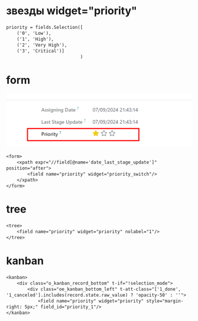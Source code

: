 звезды widget="priority"
===========================
    priority = fields.Selection([
        ('0', 'Low'),
        ('1', 'High'),
        ('2', 'Very High'),
        ('3', 'Critical')]
                                )

# form

![img.png](img.png)

    <form>
        <xpath expr="//field[@name='date_last_stage_update']" position="after">
            <field name="priority" widget="priority_switch"/>
        </xpath>
    </form>

# tree
    
    <tree>
        <field name="priority" widget="priority" nolabel="1"/>
    </tree>

# kanban
    <kanban> 
        <div class="o_kanban_record_bottom" t-if="!selection_mode">
            <div class="oe_kanban_bottom_left" t-att-class="['1_done', '1_canceled'].includes(record.state.raw_value) ? 'opacity-50' : ''">
                <field name="priority" widget="priority" style="margin-right: 5px;" field_id="priority_1"/>
    </kanban> 
